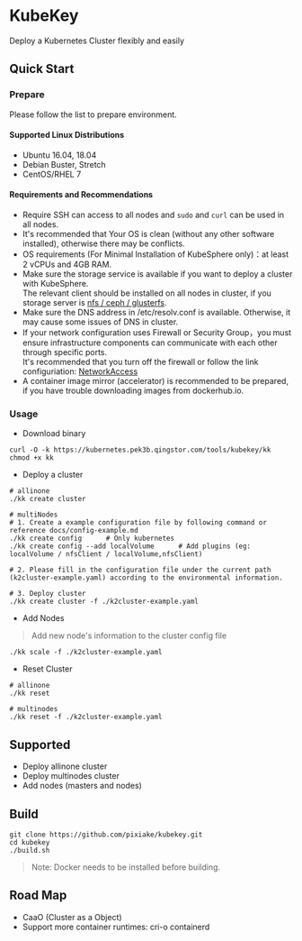 # KubeKey
Deploy a Kubernetes Cluster flexibly and easily
## Quick Start
### Prepare
Please follow the list to prepare environment.
#### Supported Linux Distributions
* Ubuntu  16.04, 18.04
* Debian  Buster, Stretch
* CentOS/RHEL  7
#### Requirements and Recommendations
* Require SSH can access to all nodes and `sudo` and `curl` can be used in all nodes.
* It's recommended that Your OS is clean (without any other software installed), otherwise there may be conflicts.
* OS requirements (For Minimal Installation of KubeSphere only)：at least 2 vCPUs and 4GB RAM.
* Make sure the storage service is available if you want to deploy a cluster with KubeSphere.<br>
  The relevant client should be installed on all nodes in cluster, if you storage server is [nfs / ceph / glusterfs](./docs/storage-client.md).
* Make sure the DNS address in /etc/resolv.conf is available. Otherwise, it may cause some issues of DNS in cluster.
* If your network configuration uses Firewall or Security Group，you must ensure infrastructure components can communicate with each other through specific ports.<br>
  It's recommended that you turn off the firewall or follow the link configuriation: [NetworkAccess](./docs/network-access.md)
* A container image mirror (accelerator) is recommended to be prepared, if you have trouble downloading images from dockerhub.io.          

### Usage
* Download binary
```shell script
curl -O -k https://kubernetes.pek3b.qingstor.com/tools/kubekey/kk
chmod +x kk
```
* Deploy a cluster
```shell script
# allinone
./kk create cluster

# multiNodes
# 1. Create a example configuration file by following command or reference docs/config-example.md
./kk create config      # Only kubernetes
./kk create config --add localVolume      # Add plugins (eg: localVolume / nfsClient / localVolume,nfsClient)

# 2. Please fill in the configuration file under the current path (k2cluster-example.yaml) according to the environmental information.

# 3. Deploy cluster
./kk create cluster -f ./k2cluster-example.yaml
```
* Add Nodes
> Add new node's information to the cluster config file
```shell script
./kk scale -f ./k2cluster-example.yaml
```
* Reset Cluster
```shell script
# allinone
./kk reset

# multinodes
./kk reset -f ./k2cluster-example.yaml
```
## Supported
* Deploy allinone cluster
* Deploy multinodes cluster
* Add nodes (masters and nodes)

## Build
```shell script
git clone https://github.com/pixiake/kubekey.git
cd kubekey
./build.sh
```
> Note: Docker needs to be installed before building.
## Road Map
* CaaO (Cluster as a Object)
* Support more container runtimes: cri-o containerd

